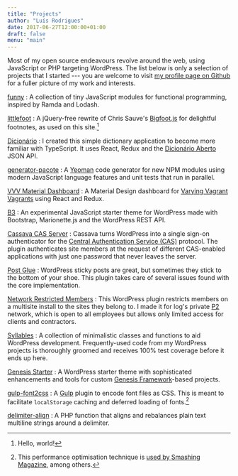 ```yaml
---
title: "Projects"
author: "Luís Rodrigues"
date: 2017-06-27T12:00:00+01:00
draft: false
menu: "main"
---
```


Most of my open source endeavours revolve around the web, using JavaScript or PHP targeting WordPress. The list below is only a selection of projects that I started --- you are welcome to visit [my profile page on Github](https://github.com/goblindegook/) for a fuller picture of my work and interests.

[funny](https://github.com/goblindegook/funny)
: A collection of tiny JavaScript modules for functional programming, inspired by Ramda and Lodash.

[littlefoot](https://www.npmjs.com/package/littlefoot)
: A jQuery-free rewrite of Chris Sauve's [Bigfoot.js](http://www.bigfootjs.com) for delightful footnotes, as used on this site.[^littlefoot]

[Dicionário](https://github.com/goblindegook/dictionary-react-redux-typescript)
: I created this simple dictionary application to become more familiar with TypeScript. It uses React, Redux and the [Dicionário Aberto](http://dicionario-aberto.net) JSON API.

[generator-pacote](https://www.npmjs.com/package/generator-pacote)
: A [Yeoman](http://yeoman.io/) code generator for new NPM modules using modern JavaScript language features and unit tests that run in parallel.

[VVV Material Dashboard](https://github.com/goblindegook/vvv-material-dashboard)
: A Material Design dashboard for [Varying Vagrant Vagrants](https://github.com/Varying-Vagrant-Vagrants/VVV) using React and Redux.

[B3](http://beebeebee.be)
: An experimental JavaScript starter theme for WordPress made with Bootstrap, Marionette.js and the WordPress REST API.

[Cassava CAS Server](https://wordpress.org/plugins/wp-cas-server/)
: Cassava turns WordPress into a single sign-on authenticator for the [Central Authentication Service (CAS)](https://www.apereo.org/projects/cas) protocol. The plugin authenticates site members at the request of different CAS-enabled applications with just one password that never leaves the server.

[Post Glue](https://wordpress.org/plugins/post-glue/)
: WordPress sticky posts are great, but sometimes they stick to the bottom of your shoe. This plugin takes care of several issues found with the core implementation.

[Network Restricted Members](https://wordpress.org/plugins/network-restricted-members/)
: This WordPress plugin restricts members on a multisite install to the sites they belong to. I made it for log's private [P2](http://p2theme.com) network, which is open to all employees but allows only limited access for clients and contractors.

[Syllables](https://packagist.org/packages/goblindegook/syllables)
: A collection of minimalistic classes and functions to aid WordPress development. Frequently-used code from my WordPress projects is thoroughly groomed and receives 100% test coverage before it ends up here.

[Genesis Starter](https://github.com/goblindegook/genesis-starter)
: A WordPress starter theme with sophisticated enhancements and tools for custom [Genesis Framework](http://www.studiopress.com)-based projects.

[gulp-font2css](https://www.npmjs.com/package/gulp-font2css)
: A [Gulp](http://gulpjs.com/) plugin to encode font files as CSS. This is meant to facilitate `localStorage` caching and deferred loading of fonts.[^localFont]

[delimiter-align](https://packagist.org/packages/goblindegook/delimiter-align)
: A PHP function that aligns and rebalances plain text multiline strings around a delimiter.

[^littlefoot]: Hello, world!
[^localFont]: This performance optimisation technique is [used by Smashing Magazine](https://gist.github.com/hdragomir/8f00ce2581795fd7b1b7), among others.

